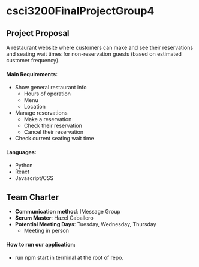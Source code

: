 # csci3200FinalProjectGroup4


## Project Proposal

A restaurant website where customers can make and see their reservations and seating wait times for non-reservation guests (based on estimated customer frequency). 

#### Main Requirements:
- Show general restaurant info
  - Hours of operation
  - Menu
  - Location
- Manage reservations
  - Make a reservation
  - Check their reservation
  - Cancel their reservation
- Check current seating wait time

#### Languages:
- Python
- React
- Javascript/CSS

## Team Charter
 - **Communication method**: IMessage Group
 - **Scrum Master**: Hazel Caballero
 - **Potential Meeting Days**: Tuesday, Wednesday, Thursday
   - Meeting in person

#### How to run our application:
 - run npm start in terminal at the root of repo. 
